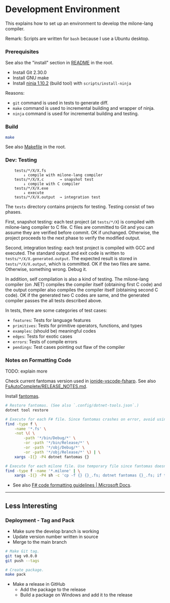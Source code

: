 # Development Environment

This explains how to set up an environment to develop the milone-lang compiler.

Remark: Scripts are written for `bash` because I use a Ubuntu desktop.

### Prerequisites

See also the "install" section in [README](../../README.md) in the root.

- Install Git 2.30.0
- Install GNU make
- Install [ninja 1.10.2](https://github.com/ninja-build/ninja) (build tool)
    with `scripts/install-ninja`

Reasons:

- `git` command is used in tests to generate diff.
- `make` command is used to incremental building and wrapper of ninja.
- `ninja` command is used for incremental building and testing.

### Build

```sh
make
```

See also [Makefile](../../Makefile) in the root.

### Dev: Testing

```
    tests/*/X/X.fs
        ↓ compile with milone-lang compiler
    tests/*/X/X.c       → snapshot test
        ↓ compile with C compiler
    tests/*/X/X.exe
        ↓ execute
    tests/*/X/X.output  → integration test
```

The `tests` directory contains projects for testing. Testing consist of two phases.

First, snapshot testing: each test project (at `tests/*/X`) is compiled with milone-lang compiler to C file. C files are committed to Git and you can assume they are verified before commit. OK if unchanged. Otherwise, the project proceeds to the next phase to verify the modified output.

Second, integration testing: each test project is compiled with GCC and executed. The standard output and exit code is written to `tests/*/X/X.generated.output`. The expected result is stored in `tests/*/X/X.output`, which is committed. OK if the two files are same. Otherwise, something wrong. Debug it.

In addition, self compilation is also a kind of testing. The milone-lang compiler (on .NET) compiles the compiler itself (obtaining first C code) and the output compiler also compiles the compiler itself (obtaining second C code). OK if the generated two C codes are same, and the generated compiler passes the all tests described above.

In tests, there are some categories of test cases:

- `features`: Tests for language features
- `primitives`: Tests for primitive operators, functions, and types
- `examples`: (should be) meaningful codes
- `edges`: Tests for exotic cases
- `errors`: Tests of compile errors
- `pendings`: Test cases pointing out flaw of the compiler

### Notes on Formatting Code

TODO: explain more

Check current fantomas version used in [ionide-vscode-fsharp](https://github.com/ionide/ionide-vscode-fsharp/blob/master/RELEASE_NOTES.md).
See also [FsAutoComplete/RELEASE_NOTES.md](https://github.com/fsharp/FsAutoComplete/blob/master/RELEASE_NOTES.md).

Install [fantomas](https://github.com/fsprojects/fantomas).

```sh
# Restore fantomas. (See also `.config/dotnet-tools.json`.)
dotnet tool restore

# Execute for each F# file. Since fantomas crashes on error, avoid using --recursive mode.
find -type f \
    -name '*.fs' \
    -not \( \
        -path '*/bin/Debug/*' \
        -or -path '*/bin/Release/*' \
        -or -path '*/obj/Debug/*' \
        -or -path '*/obj/Release/*' \) | \
    xargs -I{} -P4 dotnet fantomas {}

# Execute for each milone file. Use temporary file since fantomas doesn't allow non-F# file extensions.
find -type f -name '*.milone' | \
    xargs -I{} -P4 sh -c 'cp -f {} {}_.fs; dotnet fantomas {}_.fs; if test $? -eq 0; then cat {}_.fs >{}; fi; rm -f {}_.fs'
```

- See also [F# code formatting guidelines | Microsoft Docs](https://docs.microsoft.com/en-us/dotnet/fsharp/style-guide/formatting#formatting-expressions).

----

## Less Interesting

### Deployment - Tag and Pack

- Make sure the develop branch is working
- Update version number written in source
- Merge to the main branch

```sh
# Make Git tag.
git tag v0.0.0
git push --tags

# Create package.
make pack
```

- Make a release in GitHub
    - Add the package to the release
    - Build a package on Windows and add it to the release
